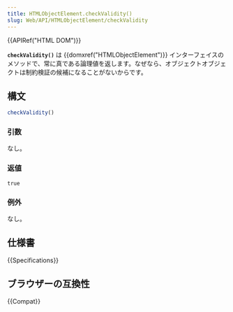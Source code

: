 ```yaml
---
title: HTMLObjectElement.checkValidity()
slug: Web/API/HTMLObjectElement/checkValidity
---
```

{{APIRef("HTML DOM")}}

**`checkValidity()`** は {{domxref("HTMLObjectElement")}} インターフェイスのメソッドで、常に真である論理値を返します。なぜなら、オブジェクトオブジェクトは制約検証の候補になることがないからです。

## 構文

```js
checkValidity()
```

### 引数

なし。

### 返値

`true`

### 例外

なし。

## 仕様書

{{Specifications}}

## ブラウザーの互換性

{{Compat}}
